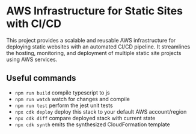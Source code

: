# AWS Infrastructure for Static Sites with CI/CD

This project provides a scalable and reusable AWS infrastructure for deploying static websites with an automated CI/CD pipeline. It streamlines the hosting, monitoring, and deployment of multiple static site projects using AWS services.

## Useful commands

* `npm run build`   compile typescript to js
* `npm run watch`   watch for changes and compile
* `npm run test`    perform the jest unit tests
* `npx cdk deploy`  deploy this stack to your default AWS account/region
* `npx cdk diff`    compare deployed stack with current state
* `npx cdk synth`   emits the synthesized CloudFormation template

